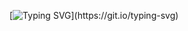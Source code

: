 [![Typing SVG](https://readme-typing-svg.demolab.com/?lines=HI+THERE!;I'M+CLARA!)](https://git.io/typing-svg)

